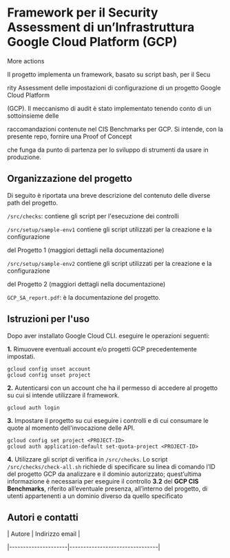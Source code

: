 # Framework per il Security Assessment di un’Infrastruttura Google Cloud Platform (GCP)
More actions



Il progetto implementa un framework, basato su script bash, per il Secu

rity Assessment delle impostazioni di configurazione di un progetto Google Cloud Platform

(GCP). Il meccanismo di audit è stato implementato tenendo conto di un sottoinsieme delle

raccomandazioni contenute nel CIS Benchmarks per GCP. Si intende, con la presente repo, fornire una Proof of Concept

che funga da punto di partenza per lo sviluppo di strumenti da usare in produzione.



## Organizzazione del progetto

Di seguito è riportata una breve descrizione del contenuto delle diverse path del progetto.





`/src/checks`: contiene gli script per l'esecuzione dei controlli



`/src/setup/sample-env1` contiene gli script utilizzati per la creazione e la configurazione

del Progetto 1 (maggiori dettagli nella documentazione)



`/src/setup/sample-env2` contiene gli script utilizzati per la creazione e la configurazione

del Progetto 2 (maggiori dettagli nella documentazione)



`GCP_SA_report.pdf`: è la documentazione del progetto.





## Istruzioni per l'uso

Dopo aver installato Google Cloud CLI. eseguire le operazioni seguenti:


**1.** Rimuovere eventuali account e/o progetti GCP precedentemente impostati.
```
gcloud config unset account
gcloud config unset project
```

**2.** Autenticarsi con un account che ha il permesso di accedere al progetto su cui si intende
utilizzare il framework.

`gcloud auth login`


**3.** Impostare il progetto su cui eseguire i controlli e di cui consumare le quote
al momento dell'invocazione delle API.

```
gcloud config set project <PROJECT-ID>
gcloud auth application-default set-quota-project <PROJECT-ID>
```


**4.** Utilizzare gli script di verifica in `/src/checks`. Lo script `/src/checks/check-all.sh`
richiede di specificare su linea di comando
l’ID del progetto GCP da analizzare e il dominio autorizzato; quest’ultima informazione è
necessaria per eseguire il controllo **3.2** del **GCP CIS Benchmarks**, riferito all’eventuale presenza, all’interno del progetto,
di utenti appartenenti a un dominio diverso da quello specificato


## Autori e contatti

| Autore              | Indirizzo email                |

|---------------------|--------------------------------|